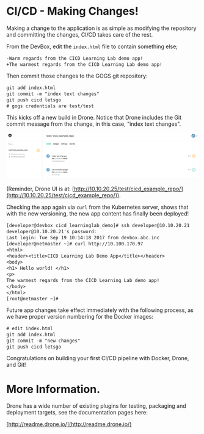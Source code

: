 # CI/CD - Making Changes!


Making a change to the application is as simple as modifying the repository and committing the changes, CI/CD takes care of the rest.

From the DevBox, edit the `index.html` file to contain something else;

```
-Warm regards from the CICD Learning Lab demo app!
+The warmest regards from the CICD Learning Lab demo app!
```

Then commit those changes to the GOGS git repository:

```
git add index.html
git commit -m "index text changes"
git push cicd letsgo
# gogs credentials are test/test
```
This kicks off a new build in Drone. Notice that Drone includes the Git commit message from the change, in this case, "index text changes".

![](assets/images/cichange1.png)

(Reminder, Drone UI is at: [http://10.10.20.25/test/cicd_example_repo/](http://10.10.20.25/test/cicd_example_repo/)).
<!--
Once the build has succeeded and turned green in Drone, however, the simple pipeline configuration uses the tag `latest` for all the builds. Kubernetes will not update the deployment from `latest` to `latest` as it looks the same.

To make the changes reflect in production, most people use version tags instead of `latest`.

Since the pipeline configuration is just another file in the code repo, we can edit the CI configuration just as easily.

## 2. Change the CICD Pipeline

On the DevBox, edit the `.drone.yml` file and replace the following lines:

```
tags: latest
tag: latest
```
with

```
tags: ${DRONE_BUILD_NUMBER}
tag: ${DRONE_BUILD_NUMBER}
```

The full `.drone.yml` should now look as follows;

```
pipeline:
  publish:
    image: plugins/docker
    dockerfile: Dockerfile
    repo: drone:5000/cicd-helloworld
    registry: drone:5000
    insecure: true
    tags: "${DRONE_BUILD_NUMBER}"
  deploy:
    image:  devnetsandbox/kube
    kubernetes_server: http://master:8001
    kubernetes_token: <Your Kubernetes token>
    namespace: default
    deployment: demo-app-cicd
    container: cicd-helloworld
    repo: drone:5000/cicd-helloworld
    registry: drone:5000
    insecure: true
    tags: ${DRONE_BUILD_NUMBER}
    tag: "${DRONE_BUILD_NUMBER}"
```

This will tell Drone to use the Drone current build number instead of the word `latest` for each of the Docker images we produce.

Next, use Git to add and commit the drone changes, just like we did with `index.html`;

```
 git add .drone.yml
 git commit -m "better pipeline"
 git push cicd letsgo
```

Going back to the drone UI, we can see the new build. By expanding the `publish` section in the UI, we can get a live feed of the commands being run; notice when we get to the point of uploading the new container image, it now has a version tag as a number, not just `latest`:
![](assets/images/latest9.png)

in my case, it's build `9`;
![](assets/images/build9.png)

## SUCCESS!
Going back to the Kubernetes UI, you will see from the "workloads" page that Kubernetes has now noticed the change from deployment version `latest` to deployment version `9` (or another number in your case).
![](assets/images/k8supdate.png)
-->

Checking the app again via `curl` from the Kubernetes server, shows that with the new versioning, the new app content has finally been deployed!

```
[developer@devbox cicd_learninglab_demo]# ssh developer@10.10.20.21
developer@10.10.20.21's password:
Last login: Tue Sep 19 10:14:18 2017 from devbox.abc.inc
[developer@netmaster ~]# curl http://10.100.170.97
<html>
<header><title>CICD Learning Lab Demo App</title></header>
<body>
<h1> Hello world! </h1>
<p>
The warmest regards from the CICD Learning Lab demo app!
</body>
</html>
[root@netmaster ~]#
```

Future app changes take effect immediately with the following process, as we have proper version numbering for the Docker images:

```
# edit index.html
git add index.html
git commit -m "new changes"
git push cicd letsgo
```

Congratulations on building your first CI/CD pipeline with Docker, Drone, and Git!

# More Information.
Drone has a wide number of existing plugins for testing, packaging and deployment targets, see the documentation pages here:

[http://readme.drone.io/](http://readme.drone.io/)
